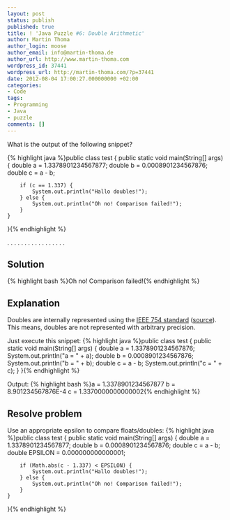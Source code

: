 ```yaml
---
layout: post
status: publish
published: true
title: ! 'Java Puzzle #6: Double Arithmetic'
author: Martin Thoma
author_login: moose
author_email: info@martin-thoma.de
author_url: http://www.martin-thoma.com
wordpress_id: 37441
wordpress_url: http://martin-thoma.com/?p=37441
date: 2012-08-04 17:00:27.000000000 +02:00
categories:
- Code
tags:
- Programming
- Java
- puzzle
comments: []
---
```

What is the output of the following snippet?

{% highlight java %}public class test {
    public static void main(String[] args) {
        double a = 1.3378901234567877;
        double b = 0.0008901234567876;
        double c = a - b;

        if (c == 1.337) {
            System.out.println("Hallo doubles!");
        } else {
            System.out.println("Oh no! Comparison failed!");
        }
    }
}{% endhighlight %}

.
.
.
.
.
.
.
.
.
.
.
.
.
.
.
.
.
<h2>Solution</h2>
{% highlight bash %}Oh no! Comparison failed!{% endhighlight %}

<h2>Explanation</h2>
Doubles are internally represented using the <a href="http://en.wikipedia.org/wiki/IEEE_floating_point">IEEE 754 standard</a> (<a href="http://docs.oracle.com/javase/specs/jls/se7/html/jls-4.html">source</a>).
This means, doubles are not represented with arbitrary precision.

Just execute this snippet:
{% highlight java %}public class test {
    public static void main(String[] args) {
        double a = 1.3378901234567876;
        System.out.println("a = " + a);
        double b = 0.0008901234567876;
        System.out.println("b = " + b);
        double c = a - b;
        System.out.println("c = " + c);
    }
}{% endhighlight %}

Output:
{% highlight bash %}a = 1.3378901234567877
b = 8.901234567876E-4
c = 1.3370000000000002{% endhighlight %}

<h2>Resolve problem</h2>
Use an appropriate epsilon to compare floats/doubles:
{% highlight java %}public class test {
    public static void main(String[] args) {
        double a       = 1.3378901234567877;
        double b       = 0.0008901234567876;
        double c       = a - b;
        double EPSILON = 0.000000000000001;

        if (Math.abs(c - 1.337) < EPSILON) {
            System.out.println("Hallo doubles!");
        } else {
            System.out.println("Oh no! Comparison failed!");
        }
    }
}{% endhighlight %}
